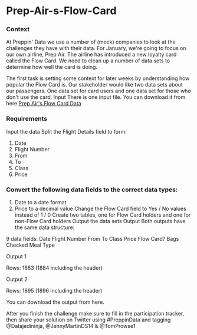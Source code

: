 # Prep-Air-s-Flow-Card

### Context
At Preppin' Data we use a number of (mock) companies to look at the challenges they have with their data. For January, we're going to focus on our own airline, Prep Air. The airline has introduced a new loyalty card called the Flow Card. We need to clean up a number of data sets to determine how well the card is doing. 

The first task is setting some context for later weeks by understanding how popular the Flow Card is. Our stakeholder would like two data sets about our passengers. One data set for card users and one data set for those who don't use the card. 
Input
There is one input file. You can download it from here [Prep Air's Flow Card Data](https://drive.google.com/file/d/1STVYZvXzfGMuEq9Yq3yYOmCDCFq4iB0Z/view)



### Requirements
Input the data
Split the Flight Details field to form:
   1. Date 
   2. Flight Number
   3. From
   4. To
   5. Class
   6. Price
### Convert the following data fields to the correct data types:
 1. Date to a date format
 2. Price to a decimal value
Change the Flow Card field to Yes / No values instead of 1 / 0
Create two tables, one for Flow Card holders and one for non-Flow Card holders
Output the data sets
Output
Both outputs have the same data structure:

9 data fields:
Date
Flight Number
From
To
Class
Price
Flow Card?
Bags Checked
Meal Type

Output 1

Rows: 1883 (1884 including the header)

Output 2


Rows: 1895 (1896 including the header)

You can download the output from here.

After you finish the challenge make sure to fill in the participation tracker, then share your solution on Twitter using #PreppinData and tagging @Datajedininja, @JennyMartinDS14 & @TomProwse1
